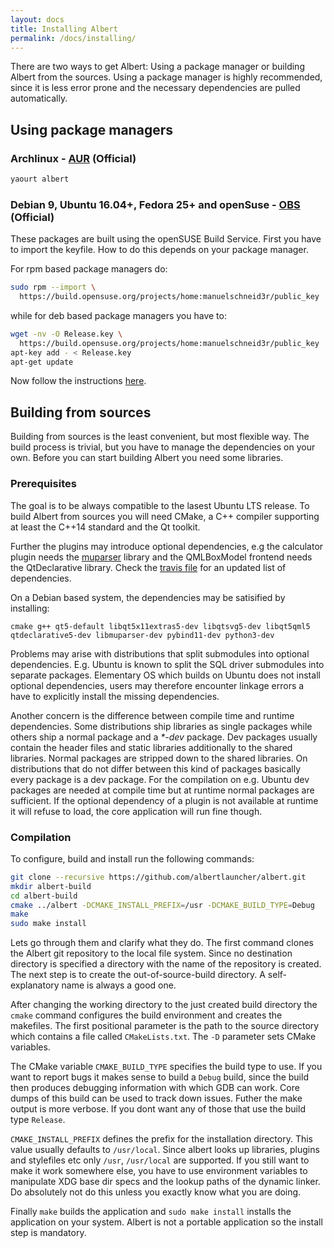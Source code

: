 ```yaml
---
layout: docs
title: Installing Albert
permalink: /docs/installing/
---
```


There are two ways to get Albert: Using a package manager or building Albert from the sources. Using a package manager is highly recommended, since it is less error prone and the necessary dependencies are pulled automatically.

## Using package managers

### Archlinux - [AUR](https://aur.archlinux.org/packages/albert/) (Official)
```bash
yaourt albert
```
### Debian 9, Ubuntu 16.04+, Fedora 25+ and openSuse - [OBS](https://build.opensuse.org/package/show/home:manuelschneid3r/albert) (Official) 
These packages are built using the openSUSE Build Service. First you have to import the keyfile. How to do this depends on your package manager. 

For rpm based package managers do:
```bash
sudo rpm --import \
  https://build.opensuse.org/projects/home:manuelschneid3r/public_key
```

while for deb based package managers you have to:
```bash
wget -nv -O Release.key \
  https://build.opensuse.org/projects/home:manuelschneid3r/public_key
apt-key add - < Release.key
apt-get update
```

Now follow the instructions [here](https://software.opensuse.org/download.html?project=home:manuelschneid3r&package=albert).

## Building from sources

Building from sources is the least convenient, but most flexible way. The build process is trivial, but you have to manage the dependencies on your own. Before you can start building Albert you need some libraries.

### Prerequisites

The goal is to be always compatible to the lasest Ubuntu LTS release. To build Albert from sources you will need CMake, a C++ compiler supporting at least the C++14 standard and the Qt toolkit. 

Further the plugins may introduce optional dependencies, e.g the calculator plugin needs the [muparser](http://muparser.beltoforion.de/) library and the QMLBoxModel frontend needs the QtDeclarative library. Check the [travis file](https://github.com/albertlauncher/albert/blob/dev/.travis.yml) for an updated list of dependencies.

On a Debian based system, the dependencies may be satisified by installing:

```
cmake g++ qt5-default libqt5x11extras5-dev libqtsvg5-dev libqt5qml5 qtdeclarative5-dev libmuparser-dev pybind11-dev python3-dev
```

Problems may arise with distributions that split submodules into optional dependencies. E.g. Ubuntu is known to split the SQL driver submodules into separate packages. Elementary OS which builds on Ubuntu does not install optional dependencies, users may therefore encounter linkage errors a have to explicitly install the missing dependencies.

Another concern is the difference between compile time and runtime dependencies. Some distributions ship libraries as single packages while others ship a normal package and a *\*-dev* package. Dev packages usually contain the header files and static libraries additionally to the shared libraries. Normal packages are stripped down to the shared libraries. On distributions that do not differ between this kind of packages basically every package is a dev package. For the compilation on e.g. Ubuntu dev packages are needed at compile time but at runtime normal packages are sufficient. If the optional dependency of a plugin is not available at runtime it will refuse to load, the core application will run fine though. 

### Compilation

To configure, build and install run the following commands:
```bash
git clone --recursive https://github.com/albertlauncher/albert.git
mkdir albert-build
cd albert-build
cmake ../albert -DCMAKE_INSTALL_PREFIX=/usr -DCMAKE_BUILD_TYPE=Debug
make
sudo make install
```

Lets go through them and clarify what they do. The first command clones the Albert git repository to the local file system. Since no destination directory is specified a directory with the name of the repository is created. The next step is to create the out-of-source-build directory. A self-explanatory name is always a good one.

After changing the working directory to the just created build directory the `cmake` command configures the build environment and creates the makefiles. The first positional parameter is the path to the source directory which contains a file called `CMakeLists.txt`. The `-D` parameter sets CMake variables.

The CMake variable `CMAKE_BUILD_TYPE` specifies the build type to use. If you want to report bugs it makes sense to build a `Debug` build, since the build then produces debugging information with which GDB can work. Core dumps of this build can be used to track down issues. Futher the make output is more verbose. If you dont want any of those that use the build type `Release`.

`CMAKE_INSTALL_PREFIX` defines the prefix for the installation directory. This value usually defaults to `/usr/local`. Since albert looks up libraries, plugins and stylefiles etc only `/usr`, `/usr/local` are supported. If you still want to make it work somewhere else, you have to use environment variables to manipulate XDG base dir specs and the lookup paths of the dynamic linker. Do absolutely not do this unless you exactly know what you are doing.

Finally `make` builds the application and `sudo make install` installs the application on your system. Albert is not a portable application so the install step is mandatory.
